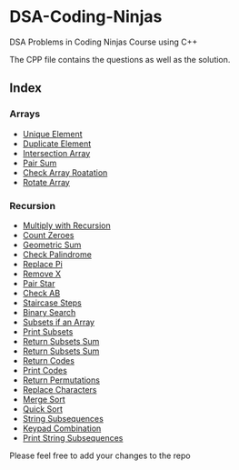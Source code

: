 # DSA-Coding-Ninjas
DSA Problems in Coding Ninjas Course using C++

The CPP file contains the questions as well as the solution.

## Index

### Arrays
- [Unique Element](https://github.com/vivekthedev/DSA-Coding-Ninjas/blob/main/Array/1.%20uniqueElementxor.cpp)
- [Duplicate Element](https://github.com/vivekthedev/DSA-Coding-Ninjas/blob/main/Array/2.%20duplicateElement.cpp)
- [Intersection Array](https://github.com/vivekthedev/DSA-Coding-Ninjas/blob/main/Array/3.%20intersectionArray.cpp)
- [Pair Sum](https://github.com/vivekthedev/DSA-Coding-Ninjas/blob/main/Array/4.%20pairsum.cpp)
- [Check Array Roatation](https://github.com/vivekthedev/DSA-Coding-Ninjas/blob/main/Array/5.%20checkArrayRotation.cpp)
- [Rotate Array](https://github.com/vivekthedev/DSA-Coding-Ninjas/blob/main/Array/6.%20rotateArray.cpp)

### Recursion
- [Multiply with Recursion](https://github.com/vivekthedev/DSA-Coding-Ninjas/blob/main/Recursion/1.%20multUsingRecursion.cpp)
- [Count Zeroes](https://github.com/vivekthedev/DSA-Coding-Ninjas/blob/main/Recursion/2.%20countZeroes.cpp)
- [Geometric Sum](https://github.com/vivekthedev/DSA-Coding-Ninjas/blob/main/Recursion/3.%20geometricSum.cpp)
- [Check Palindrome](https://github.com/vivekthedev/DSA-Coding-Ninjas/blob/main/Recursion/4.%20checkPalindrome.cpp)
- [Replace Pi](https://github.com/vivekthedev/DSA-Coding-Ninjas/blob/main/Recursion/5.%20replacePI.cpp)
- [Remove X](https://github.com/vivekthedev/DSA-Coding-Ninjas/blob/main/Recursion/6.%20removeX.cpp)
- [Pair Star](https://github.com/vivekthedev/DSA-Coding-Ninjas/blob/main/Recursion/7.%20pairStar.cpp)
- [Check AB](https://github.com/vivekthedev/DSA-Coding-Ninjas/blob/main/Recursion/8.%20checkAB.cpp)
- [Staircase Steps](https://github.com/vivekthedev/DSA-Coding-Ninjas/blob/main/Recursion/9.%20staircaseSteps.cpp)
- [Binary Search](https://github.com/vivekthedev/DSA-Coding-Ninjas/blob/main/Recursion/10.%20binarySearch.cpp)
- [Subsets if an Array](https://github.com/vivekthedev/DSA-Coding-Ninjas/blob/main/Recursion/11.%20subsets.cpp)
- [Print Subsets](https://github.com/vivekthedev/DSA-Coding-Ninjas/blob/main/Recursion/12.%20printSubsets.cpp)
- [Return Subsets Sum](https://github.com/vivekthedev/DSA-Coding-Ninjas/blob/main/Recursion/13.%20subsetstosum.cpp)
- [Return Subsets Sum](https://github.com/vivekthedev/DSA-Coding-Ninjas/blob/main/Recursion/14.%20printSubsetsSumtoK.cpp)
- [Return Codes](https://github.com/vivekthedev/DSA-Coding-Ninjas/blob/main/Recursion/15.%20returncodes.cpp)
- [Print Codes](https://github.com/vivekthedev/DSA-Coding-Ninjas/blob/main/Recursion/16.%20printCodes.cpp)
- [Return Permutations](https://github.com/vivekthedev/DSA-Coding-Ninjas/blob/main/Recursion/17.%20returnPermutations.cpp)
- [Replace Characters](https://github.com/vivekthedev/DSA-Coding-Ninjas/blob/main/Recursion/18.%20replaceChars.cpp)
- [Merge Sort](https://github.com/vivekthedev/DSA-Coding-Ninjas/blob/main/Recursion/18.%20replaceChars.cpp)
- [Quick Sort](https://github.com/vivekthedev/DSA-Coding-Ninjas/blob/main/Recursion/20.%20quickSort.cpp)
- [String Subsequences](https://github.com/vivekthedev/DSA-Coding-Ninjas/blob/main/Recursion/21.%20strSubsequences.cpp)
- [Keypad Combination](https://github.com/vivekthedev/DSA-Coding-Ninjas/blob/main/Recursion/22.%20keypadCombination.cpp)
- [Print String Subsequences](https://github.com/vivekthedev/DSA-Coding-Ninjas/blob/main/Recursion/23.%20strSubsequencesprint.cpp)


Please feel free to add your changes to the repo
